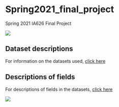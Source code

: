 # Spring2021_final_project
 Spring 2021 IA626 Final Project
 
<p align="center>">
    <img src="https://media.giphy.com/media/3oKIPa2TdahY8LAAxy/giphy.gif">
</p>

## Dataset descriptions

For information on the datasets used, [click here](datasets.md)

## Descriptions of fields

For descriptions of fields in the datasets, [click here](fields.md)


<p align="center>">
    <img src="https://media.gettyimages.com/photos/new-york-state-capitol-building-at-night-albany-picture-id136330095?s=2048x2048">
</p>
